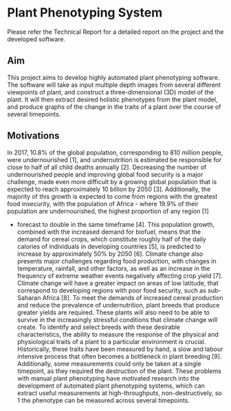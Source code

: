 # Plant Phenotyping System

Please refer the Technical Report for a detailed report on the project and the developed software.

## Aim
This project aims to develop highly automated plant phenotyping software. The software will
take as input multiple depth images from several different viewpoints of plant, and construct a
three-dimensional (3D) model of the plant. It will then extract desired holistic phenotypes from
the plant model, and produce graphs of the change in the traits of a plant over the course of
several timepoints.

## Motivations
In 2017, 10.8% of the global population, corresponding to 810 million people, were undernourished [1], and undernutrition is estimated be responsible for close to half of all child deaths annually [2]. Decreasing the number of undernourished people and improving global food security
is a major challenge, made even more difficult by a growing global population that is expected
to reach approximately 10 billion by 2050 [3]. Additionally, the majority of this growth is expected to come from regions with the greatest food insecurity, with the population of Africa -
where 19.9% of their population are undernourished, the highest proportion of any region [1]
- forecast to double in the same timeframe [4]. This population growth, combined with the
increased demand for biofuel, means that the demand for cereal crops, which constitute roughly
half of the daily calories of individuals in developing countries [5], is predicted to increase by
approximately 50% by 2050 [6].
Climate change also presents major challenges regarding food production, with changes
in temperature, rainfall, and other factors, as well as an increase in the frequency of extreme
weather events negatively affecting crop yield [7]. Climate change will have a greater impact
on areas of low latitude, that correspond to developing regions with poor food security, such as
sub-Saharan Africa [8].
To meet the demands of increased cereal production and reduce the prevalence of undernutrition, plant breeds that produce greater yields are required. These plants will also need to be
able to survive in the increasingly stressful conditions that climate change will create. To identify
and select breeds with these desirable characteristics, the ability to measure the response of the
physical and physiological traits of a plant to a particular environment is crucial. Historically,
these traits have been measured by hand, a slow and labour intensive process that often becomes
a bottleneck in plant breeding [9]. Additionally, some measurements could only be taken at a
single timepoint, as they required the destruction of the plant. These problems with manual
plant phenotyping have motivated research into the development of automated plant phenotyping systems, which can extract useful measurements at high-throughputs, non-destructively, so
1
the phenotype can be measured across several timepoints.

